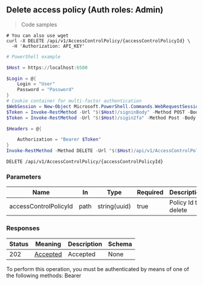 
## Delete access policy (Auth roles: Admin)

<a id="opIdDelete"></a>

> Code samples

```shell
# You can also use wget
curl -X DELETE /api/v1/AccessControlPolicy/{accessControlPolicyId} \
  -H 'Authorization: API_KEY'

```

```powershell
# PowerShell example

$Host = https://localhost:6500

$Login = @{
    Login = "User"
    Password = "Password"
}
# Cookie container for multi-factor authentication
$WebSession = New-Object Microsoft.PowerShell.Commands.WebRequestSession
$Token = Invoke-RestMethod -Url "$($Host)/signinBody" -Method POST -Body (ConvertTo-Json $Login) -WebRequestSession $WebSession
$Token = Invoke-RestMethod -Url "$($Host)/sigin2fa" -Method Post -Body $MfaCode -Headers @{Authorization: "Bearer $Token"} -WebRequestSession $WebSession

$Headers = @{

    Authorization = "Bearer $Token"
}
Invoke-RestMethod -Method DELETE -Url "$($Host)/api/v1/AccessControlPolicy/{accessControlPolicyId} -Headers $Headers
```

`DELETE /api/v1/AccessControlPolicy/{accessControlPolicyId}`

<h3 id="delete-access-policy-(auth-roles:-admin)-parameters">Parameters</h3>

|Name|In|Type|Required|Description|
|---|---|---|---|---|
|accessControlPolicyId|path|string(uuid)|true|Policy Id to delete|

<h3 id="delete-access-policy-(auth-roles:-admin)-responses">Responses</h3>

|Status|Meaning|Description|Schema|
|---|---|---|---|
|202|[Accepted](https://tools.ietf.org/html/rfc7231#section-6.3.3)|Accepted|None|

<aside class="warning">
To perform this operation, you must be authenticated by means of one of the following methods:
Bearer
</aside>



